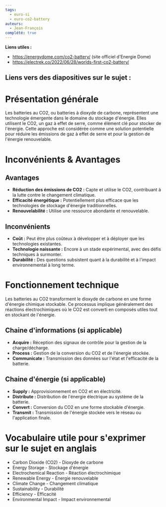 ```yaml
---
tags:
  - euro-si
  - euro-co2-battery
auteurs:
  - Jean-François
complété: true
---
```

**Liens utiles :**
- https://energydome.com/co2-battery/ (site officiel d'Energie Dome)
- https://electrek.co/2022/06/28/worlds-first-co2-battery/

**Liens vers des diapositives sur le sujet :**
- 
# Présentation générale

Les batteries au CO2, ou batteries à dioxyde de carbone, représentent une technologie émergente dans le domaine du stockage d'énergie. Elles utilisent le CO2, un gaz à effet de serre, comme élément clé pour stocker de l'énergie. Cette approche est considérée comme une solution potentielle pour réduire les émissions de gaz à effet de serre et pour la gestion de l'énergie renouvelable.
# Inconvénients & Avantages
## Avantages
- **Réduction des émissions de CO2 :** Capte et utilise le CO2, contribuant à la lutte contre le changement climatique.
- **Efficacité énergétique :** Potentiellement plus efficace que les technologies de stockage d'énergie traditionnelles.
- **Renouvelabilité :** Utilise une ressource abondante et renouvelable.
## Inconvénients
- **Coût :** Peut être plus coûteux à développer et à déployer que les technologies existantes.
- **Technologie naissante :** Encore à un stade expérimental, avec des défis techniques à surmonter.
- **Durabilité :** Des questions subsistent quant à la durabilité et à l'impact environnemental à long terme.
# Fonctionnement technique
Les batteries au CO2 transforment le dioxyde de carbone en une forme d'énergie chimique stockable. Ce processus implique généralement des réactions électrochimiques où le CO2 est converti en composés utiles tout en stockant de l'énergie.
## Chaine d'informations (si applicable)
- **Acquire :** Réception des signaux de contrôle pour la gestion de la charge/décharge.
- **Process :** Gestion de la conversion du CO2 et de l'énergie stockée.
- **Communicate :** Transmission des données sur l'état et l'efficacité de la batterie.
## Chaine d'énergie (si applicable)
- **Supply :** Approvisionnement en CO2 et en électricité.
- **Distribute :** Distribution de l'énergie électrique au système de la batterie.
- **Convert :** Conversion du CO2 en une forme stockable d'énergie.
- **Transmit :** Transmission de l'énergie stockée vers le réseau ou l'application finale.
# Vocabulaire utile pour s'exprimer sur le sujet en anglais
- Carbon Dioxide (CO2) - Dioxyde de carbone
- Energy Storage - Stockage d'énergie
- Electrochemical Reaction - Réaction électrochimique
- Renewable Energy - Énergie renouvelable
- Climate Change - Changement climatique
- Sustainability - Durabilité
- Efficiency - Efficacité
- Environmental Impact - Impact environnemental
